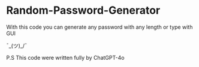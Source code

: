 # Random-Password-Generator
With this code you can generate any password with any length or type with GUI


  ¯\_(ツ)_/¯



P.S
This code were written fully by ChatGPT-4o
